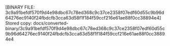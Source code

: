 [BINARY FILE: 3c9a91befdf570f9d4e98dbc67c78ed368c9c37ce2358f07edf60d55c9b96d64276ec9140f24fbdcfb3cca63d58f1f184f59ccf216e61ae88f0cc38894e4]
Stored copy: docs/converted-binary/3c9a91befdf570f9d4e98dbc67c78ed368c9c37ce2358f07edf60d55c9b96d64276ec9140f24fbdcfb3cca63d58f1f184f59ccf216e61ae88f0cc38894e4
